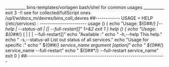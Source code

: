 __________ bins-templates/vorlagen bash/shel for common usages __________
exit 3
-!! see for collected/fullScript ones /up1/w/docs_m/devres/bins_coll_devres
##------------ USAGE + HELP (/etc/services) : -----------------------
usage ()
{
    echo "Usage: ${0##*/} [--help | --status-all | <service> [<args>| --full-restart]]" 1>&2
    exit 1
}
help ()
{
    echo "Usage: ${0##*/} [<options> | <service> [<args> | --full-restart]]"
    echo "Available <options>:"
    echo "  -h,--help        This help."
    echo "  -s,--status-all  List out status of all services."
    echo "Usage for specific <service>:"
    echo "  ${0##*/} service_name argument [option]"
    echo "  ${0##*/} service_name --full-restart"
    echo "  ${0##*/} --full-restart service_name"
    exit 0
}
##--------------------------------------------------------------------
